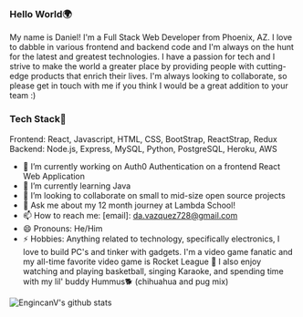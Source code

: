### Hello World🌍

My name is Daniel! I'm a Full Stack Web Developer from Phoenix, AZ. I love to dabble in various frontend and backend code and I'm always on the hunt for the latest and greatest technologies. I have a passion for tech and I strive to make the world a greater place by providing people with cutting-edge products that enrich their lives. I'm always looking to collaborate, so please get in touch with me if you think I would be a great addition to your team :) 

### Tech Stack🥞

Frontend: React, Javascript, HTML, CSS, BootStrap, ReactStrap, Redux </br>
 Backend: Node.js, Express, MySQL, Python, PostgreSQL, Heroku, AWS

- 🔭 I’m currently working on Auth0 Authentication on a frontend React Web Application
- 🌱 I’m currently learning Java
- 👯 I’m looking to collaborate on small to mid-size open source projects
- 💬 Ask me about my 12 month journey at Lambda School!
- 📫 How to reach me: [email]: da.vazquez728@gmail.com
- 😄 Pronouns: He/Him
- ⚡ Hobbies: Anything related to technology, specifically electronics, I love to build PC's and tinker with gadgets. I'm a video game fanatic and my all-time favorite video game is Rocket League 🚀 I also enjoy watching and playing basketball, singing Karaoke, and spending time with my lil' buddy Hummus🐕 (chihuahua and pug mix) </br>
  
 ![EngincanV's github stats](https://github-readme-stats.vercel.app/api?username=da-vazquez&show_icons=true&line_height=30)


